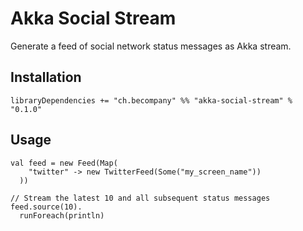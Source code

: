 # Akka Social Stream

Generate a feed of social network status messages as Akka stream.

## Installation

~~~
libraryDependencies += "ch.becompany" %% "akka-social-stream" % "0.1.0"
~~~

## Usage

~~~
val feed = new Feed(Map(
    "twitter" -> new TwitterFeed(Some("my_screen_name"))
  ))

// Stream the latest 10 and all subsequent status messages
feed.source(10).
  runForeach(println)
~~~



